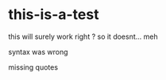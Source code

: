 # this-is-a-test

this will surely work right ?
so it doesnt...
meh

syntax was wrong

missing quotes

